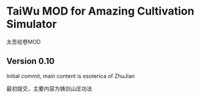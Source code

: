 # TaiWu MOD for Amazing Cultivation Simulator

太吾绘卷MOD

## Version 0.10

Initial commit, main content is esoterica of ZhuJian

最初提交，主要内容为铸剑山庄功法
